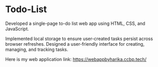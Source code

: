# Todo-List
Developed a single-page to-do list web app using HTML, CSS, and JavaScript.

Implemented local storage to ensure user-created tasks persist across browser refreshes.
Designed a user-friendly interface for creating, managing, and tracking tasks.

Here is my web application link: https://webappbyharika.ccbp.tech/
